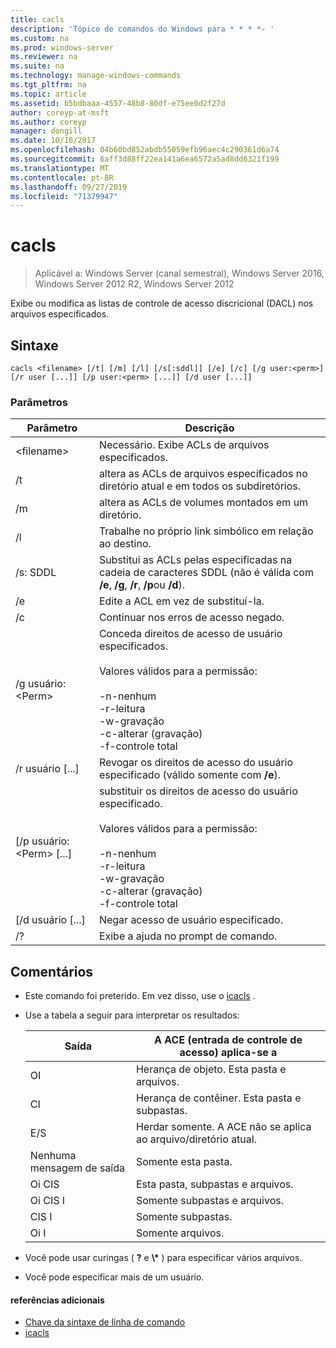 ```yaml
---
title: cacls
description: 'Tópico de comandos do Windows para * * * *- '
ms.custom: na
ms.prod: windows-server
ms.reviewer: na
ms.suite: na
ms.technology: manage-windows-commands
ms.tgt_pltfrm: na
ms.topic: article
ms.assetid: b5bdbaaa-4557-48b8-80df-e75ee0d2f27d
author: coreyp-at-msft
ms.author: coreyp
manager: dongill
ms.date: 10/16/2017
ms.openlocfilehash: 04b60bd852abdb55059efb96aec4c290361d6a74
ms.sourcegitcommit: 6aff3d88ff22ea141a6ea6572a5ad8dd6321f199
ms.translationtype: MT
ms.contentlocale: pt-BR
ms.lasthandoff: 09/27/2019
ms.locfileid: "71379947"
---
```

# <a name="cacls"></a>cacls

>Aplicável a: Windows Server (canal semestral), Windows Server 2016, Windows Server 2012 R2, Windows Server 2012

Exibe ou modifica as listas de controle de acesso discricional (DACL) nos arquivos especificados.  
## <a name="syntax"></a>Sintaxe  
```  
cacls <filename> [/t] [/m] [/l] [/s[:sddl]] [/e] [/c] [/g user:<perm>] [/r user [...]] [/p user:<perm> [...]] [/d user [...]]  
```  
### <a name="parameters"></a>Parâmetros  

|        Parâmetro        |                                                                                            Descrição                                                                                             |
|-------------------------|----------------------------------------------------------------------------------------------------------------------------------------------------------------------------------------------------|
|      \<filename\>       |                                                                            Necessário. Exibe ACLs de arquivos especificados.                                                                             |
|           /t            |                                                          altera as ACLs de arquivos especificados no diretório atual e em todos os subdiretórios.                                                          |
|           /m            |                                                                          altera as ACLs de volumes montados em um diretório.                                                                           |
|           /l            |                                                                        Trabalhe no próprio link simbólico em relação ao destino.                                                                         |
|         /s: SDDL         |                                       Substitui as ACLs pelas especificadas na cadeia de caracteres SDDL (não é válida com **/e**, **/g**, **/r**, **/p**ou **/d**).                                        |
|           /e            |                                                                                 Edite a ACL em vez de substituí-la.                                                                                  |
|           /c            |                                                                                 Continuar nos erros de acesso negado.                                                                                  |
|    /g usuário:\<Perm\>     |   Conceda direitos de acesso de usuário especificados.<br /><br />Valores válidos para a permissão:<br /><br />-n-nenhum<br />-r-leitura<br />-w-gravação<br />-c-alterar (gravação)<br />-f-controle total   |
|      /r usuário [...]      |                                                                  Revogar os direitos de acesso do usuário especificado (válido somente com **/e**).                                                                   |
| [/p usuário:\<Perm\> [...] | substituir os direitos de acesso do usuário especificado.<br /><br />Valores válidos para a permissão:<br /><br />-n-nenhum<br />-r-leitura<br />-w-gravação<br />-c-alterar (gravação)<br />-f-controle total |
|     [/d usuário [...]      |                                                                                    Negar acesso de usuário especificado.                                                                                     |
|           /?            |                                                                                Exibe a ajuda no prompt de comando.                                                                                |

## <a name="remarks"></a>Comentários  
- Este comando foi preterido. Em vez disso, use o [icacls](icacls.md) .  
- Use a tabela a seguir para interpretar os resultados:  


  |      Saída       |                A ACE (entrada de controle de acesso) aplica-se a                |
  |-------------------|---------------------------------------------------------------------|
  |        OI         |               Herança de objeto. Esta pasta e arquivos.                |
  |        CI         |           Herança de contêiner. Esta pasta e subpastas.            |
  |        E/S         | Herdar somente. A ACE não se aplica ao arquivo/diretório atual. |
  | Nenhuma mensagem de saída |                          Somente esta pasta.                          |
  |     Oi CIS      |                 Esta pasta, subpastas e arquivos.                 |
  |   Oi CIS I    |                     Somente subpastas e arquivos.                      |
  |     CIS I      |                          Somente subpastas.                           |
  |     Oi I      |                             Somente arquivos.                             |


- Você pode usar curingas ( **?** e **\\\*** ) para especificar vários arquivos.  
- Você pode especificar mais de um usuário.  

#### <a name="additional-references"></a>referências adicionais  
-   [Chave da sintaxe de linha de comando](command-line-syntax-key.md)   
-   [icacls](icacls.md)  
